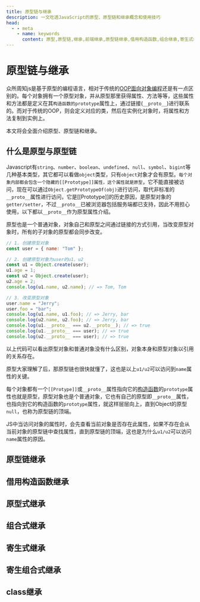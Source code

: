 ```yaml
---
title: 原型链与继承
description: 一文吃透JavaScript的原型、原型链和继承概念和使用技巧
head:
  - - meta
    - name: keywords
      content: 原型,原型链,继承,前端继承,原型链继承,借用构造函数,组合继承,寄生式继承,寄生组合式继承,class继承
---
```


# 原型链与继承
众所周知js是基于原型的编程语言，相对于传统的[OOP面向对象编程](https://baike.baidu.com/item/%E9%9D%A2%E5%90%91%E5%AF%B9%E8%B1%A1%E7%A8%8B%E5%BA%8F%E8%AE%BE%E8%AE%A1)还是有一点区别的。每个对象拥有一个原型对象，并从原型那里获得属性、方法等等，这些属性和方法都是定义在其`构造函数的prototype`属性上，通过链接(`__proto__`)进行联系的。而对于传统的OOP，则会定义对应的类，然后在实例化对象时，将属性和方法复制到实例上。

本文将会全面介绍原型、原型链和继承。

## 什么是原型与原型链
Javascript有`string`、`number`、`boolean`、`undefined`、`null`、`symbol`、`bigint`等几种基本类型，其它都可以看做`object`类型，只有`object`对象才会有原型。`每个对象内部都会包含一个隐藏的[[Prototype]]属性，这个属性就是原型`，它不能直接被访问，现在可以通过`Object.getPrototypeOf(obj)`进行访问，取代非标准的`__proto__`属性进行访问，它是[[Prototype]]的历史原因，是原型对象的`getter/setter`，不过`__proto__`已被浏览器包括服务端都已支持，因此不用担心使用，以下都以`__proto__`作为原型属性介绍。

原型也是一个普通对象，对象自己和原型之间通过链接的方式引用，当改变原型对象时，所有的子对象的原型都会同步改变。

```js
// 1. 创建原型对象
const user = { name: "Tom" };

// 2. 创建原型对象为user的u1、u2
const u1 = Object.create(user);
u1.age = 1;
const u2 = Object.create(user);
u2.age = 2;
console.log(u1.name, u2.name); // => Tom, Tom

// 3. 改变原型对象
user.name = "Jerry";
user.foo = "bar";
console.log(u1.name, u1.foo); // => Jerry, bar
console.log(u2.name, u2.foo); // => Jerry, bar
console.log(u1.__proto__ === u2.__proto__); // => true
console.log(u1.__proto__ === user); // => true
console.log(u2.__proto__ === user); // => true
```

以上代码可以看出原型对象和普通对象没有什么区别，对象本身和原型对象以引用的关系存在。

原型大家理解了后，那原型链也很快就懂了，这也是以上`u1/u2`可以访问到`name`属性的关键。

每个对象都有一个`[[Protype]]`或`__proto__`属性指向它的[构造函数](https://baike.baidu.com/item/%E6%9E%84%E9%80%A0%E5%87%BD%E6%95%B0)的`prototype`属性也就是原型，原型对象也是个普通对象，它也有自己的原型即`__proto__`属性，也指向到它的构造函数的`prototype`属性，就这样层层向上，直到Object的原型`null`，也称为原型链的顶端。

JS中当访问对象的属性时，会先查看当前对象是否存在此属性，如果不存在会从当前对象的原型链中查找属性，直到原型链的顶端，这也是为什么`u1/u2`可以访问`name`属性的原因。

## 原型链继承

## 借用构造函数继承

## 原型式继承

## 组合式继承

## 寄生式继承

## 寄生组合式继承

## class继承